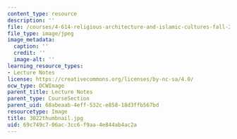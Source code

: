 ```yaml
---
content_type: resource
description: ''
file: /courses/4-614-religious-architecture-and-islamic-cultures-fall-2002/69c749c706ac3cc6f9aa4e844ab4ac2a_3022thumbnail.jpg
file_type: image/jpeg
image_metadata:
  caption: ''
  credit: ''
  image-alt: ''
learning_resource_types:
- Lecture Notes
license: https://creativecommons.org/licenses/by-nc-sa/4.0/
ocw_type: OCWImage
parent_title: Lecture Notes
parent_type: CourseSection
parent_uid: 68abeaab-4eff-532c-e858-18d3ffb567bd
resourcetype: Image
title: 3022thumbnail.jpg
uid: 69c749c7-06ac-3cc6-f9aa-4e844ab4ac2a
---
```

